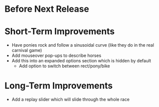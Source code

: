 Before Next Release
===================

Short-Term Improvements
=======================
- Have ponies rock and follow a sinusoidal curve (like they do in the real
  carnival game)
- Add mouseover pop-ups to describe horses
- Add this into an expanded options section which is hidden by default
    - Add option to switch between rect/pony/bike

Long-Term Improvements
======================
- Add a replay slider which will slide through the whole race
